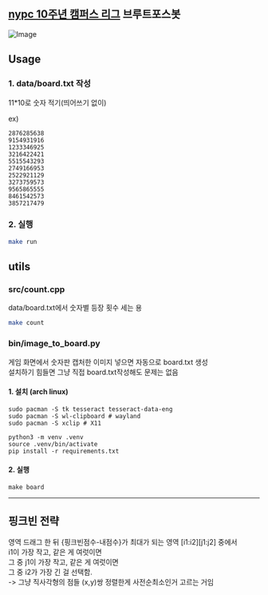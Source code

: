## [nypc 10주년 캠퍼스 리그](https://nypc10th-cb-event.xvive.link/) 브루트포스봇

![Image](https://github.com/user-attachments/assets/df69f392-87dd-4d7a-8064-0e273ea43fbe)

## Usage

### 1. data/board.txt 작성   
11*10로 숫자 적기(띄어쓰기 없이)   

ex)   
```
2876285638
9154931916
1233346925
3216422421
5515543293
2749166953
2522921129
3273759573
9565865555
8461542573
3857217479
```

### 2. 실행   
```bash
make run
```


## utils
### src/count.cpp
data/board.txt에서 숫자별 등장 횟수 세는 용
```bash
make count
```

### bin/image_to_board.py
게임 화면에서 숫자판 캡처한 이미지 넣으면 자동으로 board.txt 생성   
설치하기 힘들면 그냥 직접 board.txt작성해도 문제는 없음

#### 1. 설치 (arch linux)
```
sudo pacman -S tk tesseract tesseract-data-eng
sudo pacman -S wl-clipboard # wayland
sudo pacman -S xclip # X11

python3 -m venv .venv
source .venv/bin/activate
pip install -r requirements.txt
```

#### 2. 실행
```
make board
```

---

## 핑크빈 전략
영역 드래그 한 뒤 {핑크빈점수-내점수}가 최대가 되는 영역 \[i1:i2\]\[j1:j2\] 중에서   
    i1이 가장 작고, 같은 게 여럿이면   
    그 중 j1이 가장 작고, 같은 게 여럿이면   
    그 중 i2가 가장 긴 걸 선택함.   
    -> 그냥 직사각형의 점들 (x,y)쌍 정렬한게 사전순최소인거 고르는 거임   
